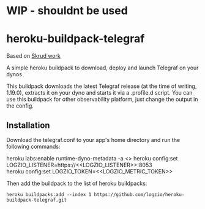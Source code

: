 # WIP - shouldnt be used

# heroku-buildpack-telegraf

Based on [Skrud work](https://github.com/skrud/heroku-buildpack-telegraf)

A simple heroku buildpack to download, deploy and launch Telegraf on your dynos

This buildpack downloads the latest Telegraf release (at the time of writing, 1.19.0), extracts it on your dyno and starts it via a .profile.d script.
You can use this buildpack for other observability platform, just change the output in the config.

## Installation
Download the telegraf.conf to your app's home directory and run the following commands:

heroku labs:enable runtime-dyno-metadata -a <<your-app-name>>
heroku config:set LOGZIO_LISTENER=https://<<LOGZIO_LISTENER>>:8053                      
heroku config:set LOGZIO_TOKEN=<<LOGZIO_METRIC_TOKEN>>
    
Then add the buildpack to the list of heroku buildpacks:

    heroku buildpacks:add --index 1 https://github.com/logzio/heroku-buildpack-telegraf.git


